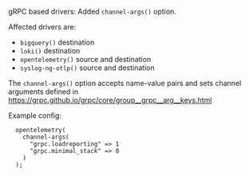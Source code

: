 gRPC based drivers: Added `channel-args()` option.

Affected drivers are:
 * `bigquery()` destination
 * `loki()` destination
 * `opentelemetry()` source and destination
 * `syslog-ng-otlp()` source and destination

The `channel-args()` option accepts name-value pairs and sets channel arguments
defined in https://grpc.github.io/grpc/core/group__grpc__arg__keys.html

Example config:
```
  opentelemetry(
    channel-args(
      "grpc.loadreporting" => 1
      "grpc.minimal_stack" => 0
    )
  );
```
